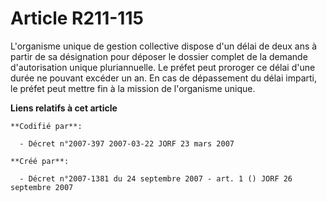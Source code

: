 # Article R211-115

L'organisme unique de gestion collective dispose d'un délai de deux ans à partir de sa désignation pour déposer le dossier
complet de la demande d'autorisation unique pluriannuelle. Le préfet peut proroger ce délai d'une durée ne pouvant excéder un
an. En cas de dépassement du délai imparti, le préfet peut mettre fin à la mission de l'organisme unique.

**Liens relatifs à cet article**

	**Codifié par**:

	  - Décret n°2007-397 2007-03-22 JORF 23 mars 2007

	**Créé par**:

	  - Décret n°2007-1381 du 24 septembre 2007 - art. 1 () JORF 26 septembre 2007
